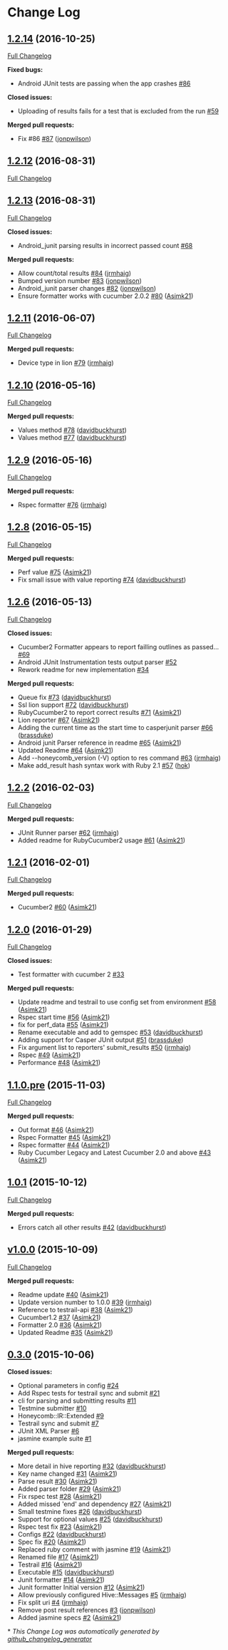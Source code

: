 # Change Log

## [1.2.14](https://github.com/bbc/res/tree/1.2.14) (2016-10-25)
[Full Changelog](https://github.com/bbc/res/compare/1.2.12...1.2.14)

**Fixed bugs:**

- Android JUnit tests are passing when the app crashes [\#86](https://github.com/bbc/res/issues/86)

**Closed issues:**

- Uploading of results fails for a test that is excluded from the run [\#59](https://github.com/bbc/res/issues/59)

**Merged pull requests:**

- Fix \#86 [\#87](https://github.com/bbc/res/pull/87) ([jonpwilson](https://github.com/jonpwilson))

## [1.2.12](https://github.com/bbc/res/tree/1.2.12) (2016-08-31)
[Full Changelog](https://github.com/bbc/res/compare/1.2.13...1.2.12)

## [1.2.13](https://github.com/bbc/res/tree/1.2.13) (2016-08-31)
[Full Changelog](https://github.com/bbc/res/compare/1.2.11...1.2.13)

**Closed issues:**

- Android\_junit parsing results in incorrect passed count [\#68](https://github.com/bbc/res/issues/68)

**Merged pull requests:**

- Allow count/total results [\#84](https://github.com/bbc/res/pull/84) ([jrmhaig](https://github.com/jrmhaig))
- Bumped version number [\#83](https://github.com/bbc/res/pull/83) ([jonpwilson](https://github.com/jonpwilson))
- Android\_junit parser changes [\#82](https://github.com/bbc/res/pull/82) ([jonpwilson](https://github.com/jonpwilson))
- Ensure formatter works with cucumber 2.0.2 [\#80](https://github.com/bbc/res/pull/80) ([Asimk21](https://github.com/Asimk21))

## [1.2.11](https://github.com/bbc/res/tree/1.2.11) (2016-06-07)
[Full Changelog](https://github.com/bbc/res/compare/1.2.10...1.2.11)

**Merged pull requests:**

- Device type in lion [\#79](https://github.com/bbc/res/pull/79) ([jrmhaig](https://github.com/jrmhaig))

## [1.2.10](https://github.com/bbc/res/tree/1.2.10) (2016-05-16)
[Full Changelog](https://github.com/bbc/res/compare/1.2.9...1.2.10)

**Merged pull requests:**

- Values method [\#78](https://github.com/bbc/res/pull/78) ([davidbuckhurst](https://github.com/davidbuckhurst))
- Values method [\#77](https://github.com/bbc/res/pull/77) ([davidbuckhurst](https://github.com/davidbuckhurst))

## [1.2.9](https://github.com/bbc/res/tree/1.2.9) (2016-05-16)
[Full Changelog](https://github.com/bbc/res/compare/1.2.8...1.2.9)

**Merged pull requests:**

- Rspec formatter [\#76](https://github.com/bbc/res/pull/76) ([jrmhaig](https://github.com/jrmhaig))

## [1.2.8](https://github.com/bbc/res/tree/1.2.8) (2016-05-15)
[Full Changelog](https://github.com/bbc/res/compare/1.2.6...1.2.8)

**Merged pull requests:**

- Perf value [\#75](https://github.com/bbc/res/pull/75) ([Asimk21](https://github.com/Asimk21))
- Fix small issue with value reporting [\#74](https://github.com/bbc/res/pull/74) ([davidbuckhurst](https://github.com/davidbuckhurst))

## [1.2.6](https://github.com/bbc/res/tree/1.2.6) (2016-05-13)
[Full Changelog](https://github.com/bbc/res/compare/1.2.2...1.2.6)

**Closed issues:**

- Cucumber2 Formatter appears to report failling outlines as passed... [\#69](https://github.com/bbc/res/issues/69)
- Android JUnit Instrumentation tests output parser [\#52](https://github.com/bbc/res/issues/52)
- Rework readme for new implementation [\#34](https://github.com/bbc/res/issues/34)

**Merged pull requests:**

- Queue fix [\#73](https://github.com/bbc/res/pull/73) ([davidbuckhurst](https://github.com/davidbuckhurst))
- Ssl lion support [\#72](https://github.com/bbc/res/pull/72) ([davidbuckhurst](https://github.com/davidbuckhurst))
- RubyCucumber2 to report correct results [\#71](https://github.com/bbc/res/pull/71) ([Asimk21](https://github.com/Asimk21))
- Lion reporter [\#67](https://github.com/bbc/res/pull/67) ([Asimk21](https://github.com/Asimk21))
- Adding the current time as the start time to casperjunit parser [\#66](https://github.com/bbc/res/pull/66) ([brassduke](https://github.com/brassduke))
- Android junit Parser reference in readme [\#65](https://github.com/bbc/res/pull/65) ([Asimk21](https://github.com/Asimk21))
- Updated Readme [\#64](https://github.com/bbc/res/pull/64) ([Asimk21](https://github.com/Asimk21))
- Add --honeycomb\_version \(-V\) option to res command [\#63](https://github.com/bbc/res/pull/63) ([jrmhaig](https://github.com/jrmhaig))
- Make add\_result hash syntax work with Ruby 2.1 [\#57](https://github.com/bbc/res/pull/57) ([hok](https://github.com/hok))

## [1.2.2](https://github.com/bbc/res/tree/1.2.2) (2016-02-03)
[Full Changelog](https://github.com/bbc/res/compare/1.2.1...1.2.2)

**Merged pull requests:**

- JUnit Runner parser [\#62](https://github.com/bbc/res/pull/62) ([jrmhaig](https://github.com/jrmhaig))
- Added readme for RubyCucumber2 usage [\#61](https://github.com/bbc/res/pull/61) ([Asimk21](https://github.com/Asimk21))

## [1.2.1](https://github.com/bbc/res/tree/1.2.1) (2016-02-01)
[Full Changelog](https://github.com/bbc/res/compare/1.2.0...1.2.1)

**Merged pull requests:**

- Cucumber2 [\#60](https://github.com/bbc/res/pull/60) ([Asimk21](https://github.com/Asimk21))

## [1.2.0](https://github.com/bbc/res/tree/1.2.0) (2016-01-29)
[Full Changelog](https://github.com/bbc/res/compare/1.1.0.pre...1.2.0)

**Closed issues:**

- Test formatter with cucumber 2 [\#33](https://github.com/bbc/res/issues/33)

**Merged pull requests:**

- Update readme and testrail to use config set from environment [\#58](https://github.com/bbc/res/pull/58) ([Asimk21](https://github.com/Asimk21))
- Rspec start time [\#56](https://github.com/bbc/res/pull/56) ([Asimk21](https://github.com/Asimk21))
- fix for perf\_data [\#55](https://github.com/bbc/res/pull/55) ([Asimk21](https://github.com/Asimk21))
- Rename executable and add to gemspec [\#53](https://github.com/bbc/res/pull/53) ([davidbuckhurst](https://github.com/davidbuckhurst))
- Adding support for Casper JUnit output [\#51](https://github.com/bbc/res/pull/51) ([brassduke](https://github.com/brassduke))
- Fix argument list to reporters' submit\_results [\#50](https://github.com/bbc/res/pull/50) ([jrmhaig](https://github.com/jrmhaig))
- Rspec [\#49](https://github.com/bbc/res/pull/49) ([Asimk21](https://github.com/Asimk21))
- Performance [\#48](https://github.com/bbc/res/pull/48) ([Asimk21](https://github.com/Asimk21))

## [1.1.0.pre](https://github.com/bbc/res/tree/1.1.0.pre) (2015-11-03)
[Full Changelog](https://github.com/bbc/res/compare/1.0.1...1.1.0.pre)

**Merged pull requests:**

- Out format [\#46](https://github.com/bbc/res/pull/46) ([Asimk21](https://github.com/Asimk21))
- Rspec Formatter [\#45](https://github.com/bbc/res/pull/45) ([Asimk21](https://github.com/Asimk21))
- Rspec formatter [\#44](https://github.com/bbc/res/pull/44) ([Asimk21](https://github.com/Asimk21))
- Ruby Cucumber Legacy and Latest Cucumber 2.0 and above [\#43](https://github.com/bbc/res/pull/43) ([Asimk21](https://github.com/Asimk21))

## [1.0.1](https://github.com/bbc/res/tree/1.0.1) (2015-10-12)
[Full Changelog](https://github.com/bbc/res/compare/v1.0.0...1.0.1)

**Merged pull requests:**

- Errors catch all other results [\#42](https://github.com/bbc/res/pull/42) ([davidbuckhurst](https://github.com/davidbuckhurst))

## [v1.0.0](https://github.com/bbc/res/tree/v1.0.0) (2015-10-09)
[Full Changelog](https://github.com/bbc/res/compare/0.3.0...v1.0.0)

**Merged pull requests:**

- Readme update [\#40](https://github.com/bbc/res/pull/40) ([Asimk21](https://github.com/Asimk21))
- Update version number to 1.0.0 [\#39](https://github.com/bbc/res/pull/39) ([jrmhaig](https://github.com/jrmhaig))
- Reference to testrail-api [\#38](https://github.com/bbc/res/pull/38) ([Asimk21](https://github.com/Asimk21))
- Cucumber1.2 [\#37](https://github.com/bbc/res/pull/37) ([Asimk21](https://github.com/Asimk21))
- Formatter 2.0 [\#36](https://github.com/bbc/res/pull/36) ([Asimk21](https://github.com/Asimk21))
- Updated Readme [\#35](https://github.com/bbc/res/pull/35) ([Asimk21](https://github.com/Asimk21))

## [0.3.0](https://github.com/bbc/res/tree/0.3.0) (2015-10-06)
**Closed issues:**

- Optional parameters in config [\#24](https://github.com/bbc/res/issues/24)
- Add Rspec tests for testrail sync and submit [\#21](https://github.com/bbc/res/issues/21)
- cli for parsing and submitting results [\#11](https://github.com/bbc/res/issues/11)
- Testmine submitter [\#10](https://github.com/bbc/res/issues/10)
- Honeycomb::IR::Extended [\#9](https://github.com/bbc/res/issues/9)
- Testrail sync and submit [\#7](https://github.com/bbc/res/issues/7)
- JUnit XML Parser [\#6](https://github.com/bbc/res/issues/6)
- jasmine example suite [\#1](https://github.com/bbc/res/issues/1)

**Merged pull requests:**

- More detail in hive reporting [\#32](https://github.com/bbc/res/pull/32) ([davidbuckhurst](https://github.com/davidbuckhurst))
- Key name changed [\#31](https://github.com/bbc/res/pull/31) ([Asimk21](https://github.com/Asimk21))
- Parse result [\#30](https://github.com/bbc/res/pull/30) ([Asimk21](https://github.com/Asimk21))
- Added parser folder [\#29](https://github.com/bbc/res/pull/29) ([Asimk21](https://github.com/Asimk21))
- Fix rspec test [\#28](https://github.com/bbc/res/pull/28) ([Asimk21](https://github.com/Asimk21))
- Added missed 'end' and dependency [\#27](https://github.com/bbc/res/pull/27) ([Asimk21](https://github.com/Asimk21))
- Small testmine fixes [\#26](https://github.com/bbc/res/pull/26) ([davidbuckhurst](https://github.com/davidbuckhurst))
- Support for optional values [\#25](https://github.com/bbc/res/pull/25) ([davidbuckhurst](https://github.com/davidbuckhurst))
- Rspec test fix [\#23](https://github.com/bbc/res/pull/23) ([Asimk21](https://github.com/Asimk21))
- Configs [\#22](https://github.com/bbc/res/pull/22) ([davidbuckhurst](https://github.com/davidbuckhurst))
- Spec fix [\#20](https://github.com/bbc/res/pull/20) ([Asimk21](https://github.com/Asimk21))
- Replaced ruby comment with jasmine [\#19](https://github.com/bbc/res/pull/19) ([Asimk21](https://github.com/Asimk21))
- Renamed file [\#17](https://github.com/bbc/res/pull/17) ([Asimk21](https://github.com/Asimk21))
- Testrail [\#16](https://github.com/bbc/res/pull/16) ([Asimk21](https://github.com/Asimk21))
- Executable [\#15](https://github.com/bbc/res/pull/15) ([davidbuckhurst](https://github.com/davidbuckhurst))
- Junit formatter [\#14](https://github.com/bbc/res/pull/14) ([Asimk21](https://github.com/Asimk21))
- Junit formatter Initial version [\#12](https://github.com/bbc/res/pull/12) ([Asimk21](https://github.com/Asimk21))
- Allow previously configured Hive::Messages [\#5](https://github.com/bbc/res/pull/5) ([jrmhaig](https://github.com/jrmhaig))
- Fix split uri [\#4](https://github.com/bbc/res/pull/4) ([jrmhaig](https://github.com/jrmhaig))
- Remove post result references [\#3](https://github.com/bbc/res/pull/3) ([jonpwilson](https://github.com/jonpwilson))
- Added jasmine specs [\#2](https://github.com/bbc/res/pull/2) ([Asimk21](https://github.com/Asimk21))



\* *This Change Log was automatically generated by [github_changelog_generator](https://github.com/skywinder/Github-Changelog-Generator)*